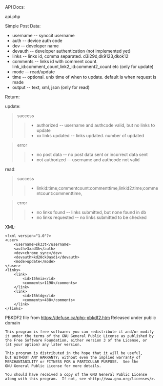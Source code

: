 




API Docs:




api.php

Simple Post Data:

- username    -- synccit username
- auth        -- device auth code
- dev         -- developer name
- devauth     -- developer authentication (not implemented yet)
- links       -- links id, comma separated. d3i29d,dk9123,dkok12
- comments    -- links id with comment count. link_id:comment_count,link2_id:comment2_count  etc (only for update)
- mode        -- read/update
- time        -- optional. unix time of when to update. default is when request is made
- output      -- text, xml, json (only for read)


Return:

update:
> success
>>-    authorized          -- username and authcode valid, but no links to update
>>-    xx links updated    -- links updated. number of updated

> error
>>-    no post data        -- no post data sent or incorrect data sent
>>-    not authorized      -- username and authcode not valid


read:
> success
>>-    linkid:time;commentcount:commenttime,linkid2:time;commentcount:commenttime,

> error
>>-    no links found      -- links submitted, but none found in db
>>-    no links requested  -- no links submitted to be checked

XML:

    <?xml version="1.0"?>
    <user>
        <username>sk33t</username>
        <auth>3xad3h</auth>
        <dev>chrome sync</dev>
        <devauth>kd20ck0asd1</devauth>
        <mode>update</mode>
    </user>
    <links>
        <link>
            <id>15hnia</id>
            <comments>1190</comments>
        </link>
        <link>
            <id>15htdg</id>
            <comments>488</comments>
        </link>
    </links>






PBKDF2 file from https://defuse.ca/php-pbkdf2.htm
Released under public domain

    This program is free software: you can redistribute it and/or modify
    it under the terms of the GNU General Public License as published by
    the Free Software Foundation, either version 3 of the License, or
    (at your option) any later version.

    This program is distributed in the hope that it will be useful,
    but WITHOUT ANY WARRANTY; without even the implied warranty of
    MERCHANTABILITY or FITNESS FOR A PARTICULAR PURPOSE.  See the
    GNU General Public License for more details.

    You should have received a copy of the GNU General Public License
    along with this program.  If not, see <http://www.gnu.org/licenses/>.

